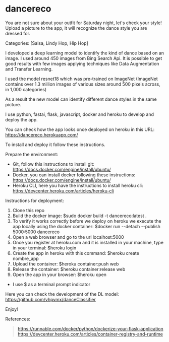 # dancereco

You are not sure about your outfit for Saturday night, let's check your style!
Upload a picture to the app, it will recognize the dance style you are dressed for.

Categories: [Salsa, Lindy Hop, Hip Hop]

I developed a deep learning model to identify the kind of dance based on an image. I used around 450 images from Bing Search Api. It is possible to get good results with few images applying techniques like Data Augmentation and Transfer Learning.

I used the model resnet18 which was pre-trained on ImageNet (ImageNet contains over 1.3 million images of various sizes around 500 pixels across, in 1,000 categories)

As a result the new model can identify different dance styles in the same picture.

I use python, fastai, flask, javascript, docker and heroku to develop and deploy the app.

You can check how the app looks once deployed on heroku in this URL: https://dancereco.herokuapp.com/

To install and deploy it follow these instructions.

Prepare the environment:
- Git, follow this instructions to install git: https://docs.docker.com/engine/install/ubuntu/
- Docker, you can install docker following these instructions: https://docs.docker.com/engine/install/ubuntu/
- Heroku CLI, here you have the instructions to install heroku cli: https://devcenter.heroku.com/articles/heroku-cli


Instructions for deployment:

1. Clone this repo
2. Build the docker image: $sudo docker build -t dancereco:latest .
3. To verify it works correctly before we deploy on heroku we execute the app locally using the docker container: $docker run --detach --publish 5000:5000 dancereco
4. Open a web browser and go to the url localhost:5000
5. Once you register at heroku.com and it is installed in your machine, type in your terminal: $heroku login
6. Create the app in heroku with this command: $heroku create nombre_app
8. Upload the container: $heroku container:push web
9. Release the container: $heroku container:release web
10. Open the app in your browser:  $heroku open

* I use $ as a terminal prompt indicator

Here you can check the development of the DL model: https://github.com/vhpvmx/danceClassifier

Enjoy!

References:
> https://runnable.com/docker/python/dockerize-your-flask-application
> https://devcenter.heroku.com/articles/container-registry-and-runtime
